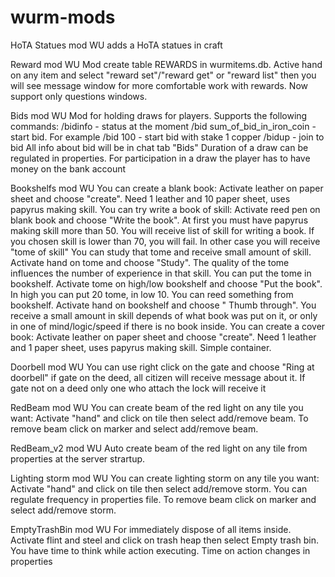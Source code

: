# wurm-mods
HoTA Statues mod WU adds a HoTA statues in craft


Reward mod WU
Mod create table REWARDS in wurmitems.db. Active hand on any item and select "reward set"/"reward get" or "reward list" then you will see message window for more comfortable work with rewards. Now support only questions windows.

Bids mod WU
Mod for holding draws for players. Supports the following commands:
/bidinfo - status at the moment
/bid sum_of_bid_in_iron_coin - start bid. For example /bid 100 - start bid with stake 1 copper
/bidup - join to bid
All info about bid will be in chat tab "Bids"
Duration of a draw can be regulated in properties.
For participation in a draw the player has to have money on the bank account


Bookshelfs mod WU
You can create a blank book: Activate leather on paper sheet and choose "create".  Need 1 leather and 10 paper sheet, uses papyrus making skill.
You can try write a book of skill: Activate reed pen on blank book and choose "Write the book". At first you must have papyrus making skill more than 50. You will receive list of skill for writing a book. If you chosen skill is lower than 70, you will fail.
In other case you will receive "tome of skill"
You can study that tome and receive small amount of skill. Activate hand on tome and choose "Study". The quality of the tome influences the number of experience in that skill.
You can put the tome in bookshelf. Activate tome on high/low bookshelf and choose "Put the book". In high you can put 20 tome, in low 10.
You can reed something from bookshelf. Activate hand on bookshelf and choose " Thumb through". You receive a small amount in skill depends of what book was put on it, or only in one of mind/logic/speed if there is no book inside.
You can create a cover book: Activate leather on paper sheet and choose "create".  Need 1 leather and 1 paper sheet, uses papyrus making skill. Simple container.


Doorbell mod WU
You can use right click on the gate and choose "Ring at doorbell" if gate on the deed, all citizen will receive message about it.
If gate not on a deed only one who attach the lock will receive it


RedBeam mod WU
You can create beam of the red light on any tile you want: Activate "hand" and click on tile then select add/remove beam.
To remove beam click on marker and select add/remove beam.

RedBeam_v2 mod WU
Auto create beam of the red light on any tile from properties at the server strartup.

Lighting storm mod WU
You can create lighting storm on any tile you want: Activate "hand" and click on tile then select add/remove storm. You can regulate frequency in properties file.
To remove beam click on marker and select add/remove storm. 


EmptyTrashBin mod WU
For immediately dispose of all items inside. Activate flint and steel and click on trash heap then select Empty trash bin. You have time to think while action executing. Time on action changes in properties
